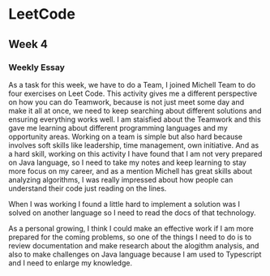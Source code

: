 # LeetCode
## Week 4
### Weekly Essay
As a task for this week, we have to do a Team, I joined Michell Team to do four exercises on Leet Code. This activity gives me a different perspective on how you can do
Teamwork, because is not just meet some day and make it all at once, we need to keep searching about different solutions and ensuring everything works well. I am staisfied about the Teamwork and this gave me learning about different programming languages and my opportunity areas. Working on a team is simple but also hard because involves soft skills like leadership, time management, own initiative. And as a hard skill, working on this activity I have found that I am not very prepared on Java language, so I need to take my notes and keep learning to stay more focus on my career, and as a mention Michell has great skills about analyzing algorithms, I was really
impressed about how people can understand their code just reading on the lines. 

When I was working I found a little hard to implement a solution was I solved on another language so I need to read the docs of that technology.

As a personal growing, I think I could make an effective work if I am more prepared for the coming problems, so one of the things I need to do is to review documentation and make research about the alogithm analysis, and also to make challenges on Java language because I am used to Typescript and I need to enlarge my knowledge.